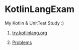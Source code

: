 # KotlinLangExam

My Kotlin & UnitTest Study :)

1. [try.kotlinlang.org](https://try.kotlinlang.org)

2. [Problems](https://try.kotlinlang.org/#/Examples/Problems/Sum/Sum.kt)

